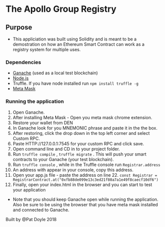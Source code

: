 # The Apollo Group Registry

## Purpose
* This appliciation was built using Solidity and is meant to be a demostration on how an Ethereum Smart Contract can work as a registry system for multiple uses. 

### Dependencies
* [Ganache](https://truffleframework.com/ganache) (used as a local test blockchain)
* [Node.js](https://nodejs.org/en/)
* Truffle.  If you have node installed run  `npm install truffle -g`
* [Meta Mask](https://metamask.io/)


### Running the application

1. Open Ganache. 
2. After installing Meta Mask - Open you meta mask chrome extension. 
3. Restore your wallet from DEN
4. In Ganache look for you MNEMONIC phrase and paste it in the the box. 
5. After restoring, click the drop down in the top left corner and select Custom RPC. 
6. Paste HTTP://127.0.0.1:7545 for your custom RPC and click save. 
7. Open command line and CD in to your project folder.  
8. Run `truffle compile` , `truffle migrate` .  This will push your smart contracts to your Ganache (your test blockchain).
9. Run `truffle console` , while in the Truffle console run `Registrar.address`
10. An address with appear in your console, copy this address. 
11. Open your app.js file - paste the address on line 22.  `const Registrar = RegistrarContract.at("0xfb88de099e13c3ed21f80a7a1e49f8caecf10df6")`
12. Finally, open your index.html in the browser and you can start to test your application

* Note that you should keep Ganache open while running the application. Also be sure to be using the browser that you have meta mask installed and connected to Ganache.


Built by @Pat Doyle 2018


